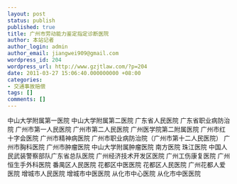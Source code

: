 ```yaml
---
layout: post
status: publish
published: true
title: 广州市劳动能力鉴定指定诊断医院
author: 本站记者
author_login: admin
author_email: jiangwei909@gmail.com
wordpress_id: 204
wordpress_url: http://www.gzjtlaw.com/?p=204
date: 2011-03-27 15:06:40.000000000 +08:00
categories:
- 交通事故赔偿
tags: []
comments: []
---
```

中山大学附属第一医院
中山大学附属第二医院
广东省人民医院
广东省职业病防治院
广州市第一人民医院
广州市第二人民医院
广州医学院第二附属医院
广州市红十字会医院
广州市精神病医院
广州市职业病防治院（广州市第十二人民医院）
广州市胸科医院
广州市肿瘤医院
中山大学附属肿瘤医院
南方医院
珠江医院
中国人民武装警察部队广东省总队医院
广州经济技术开发区医院
广州工伤康复医院
广州恒生手外科医院
番禺区人民医院
花都区中医医院
花都区人民医院
广州花都人爱医院
增城市人民医院
增城市中医医院
从化市中心医院
从化市中医医院
